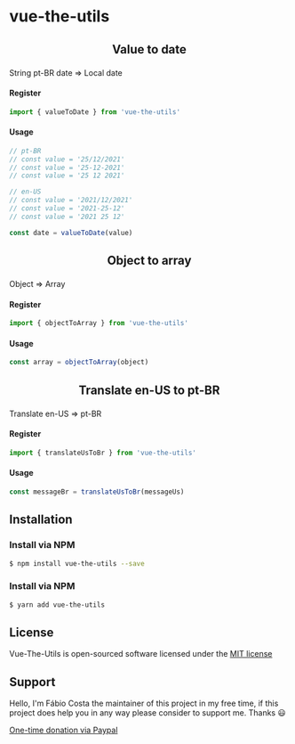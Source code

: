 # vue-the-utils

## <p align="center">Value to date</p>
String pt-BR date => Local date

#### Register
```js
import { valueToDate } from 'vue-the-utils'
```

#### Usage
```js
// pt-BR
// const value = '25/12/2021'
// const value = '25-12-2021'
// const value = '25 12 2021'

// en-US
// const value = '2021/12/2021'
// const value = '2021-25-12'
// const value = '2021 25 12'

const date = valueToDate(value)
```

## <p align="center">Object to array</p>
Object => Array

#### Register
```js
import { objectToArray } from 'vue-the-utils'
```

#### Usage
```js
const array = objectToArray(object)
```

## <p align="center">Translate en-US to pt-BR</p>
Translate en-US => pt-BR

#### Register
```js
import { translateUsToBr } from 'vue-the-utils'
```

#### Usage
```js
const messageBr = translateUsToBr(messageUs)
```

## Installation

### Install via NPM
```sh
$ npm install vue-the-utils --save
```

### Install via NPM
```sh
$ yarn add vue-the-utils
```

## License
Vue-The-Utils is open-sourced software licensed under the [MIT license](http://opensource.org/licenses/MIT)

## Support
Hello, I'm Fábio Costa the maintainer of this project in my free time, if this project does help you in any way please consider to support me. Thanks :smiley:

[One-time donation via Paypal](https://www.paypal.com/donate?hosted_button_id=LNB6FSZRGZAFW)